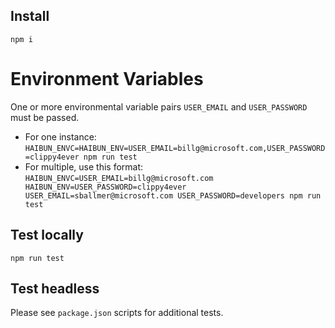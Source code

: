 ## Install

`npm i`

# Environment Variables

One or more environmental variable pairs `USER_EMAIL` and `USER_PASSWORD` must be passed. 

* For one instance: `HAIBUN_ENVC=HAIBUN_ENV=USER_EMAIL=billg@microsoft.com,USER_PASSWORD=clippy4ever npm run test`
* For multiple, use this format: `HAIBUN_ENVC=USER_EMAIL=billg@microsoft.com HAIBUN_ENV=USER_PASSWORD=clippy4ever USER_EMAIL=sballmer@microsoft.com USER_PASSWORD=developers npm run test`

## Test locally

`npm run test`

## Test headless

Please see `package.json` scripts for additional tests.

